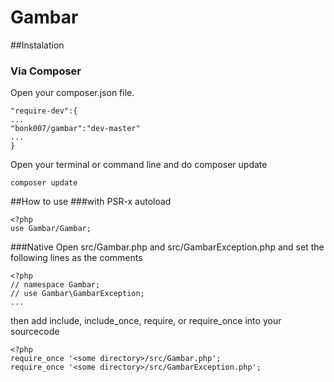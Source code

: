 # Gambar

##Instalation
### Via Composer
Open your composer.json file.
```
"require-dev":{
...
"bonk007/gambar":"dev-master"
...
}
```
Open your terminal or command line and do composer update
```
composer update
```

##How to use
###with PSR-x autoload
```
<?php
use Gambar/Gambar;
```
###Native
Open src/Gambar.php and src/GambarException.php and set the following lines as the comments
```
<?php
// namespace Gambar;
// use Gambar\GambarException;
...
```
then add include, include_once, require, or require_once into your sourcecode
```
<?php
require_once '<some directory>/src/Gambar.php';
require_once '<some directory>/src/GambarException.php';
```
